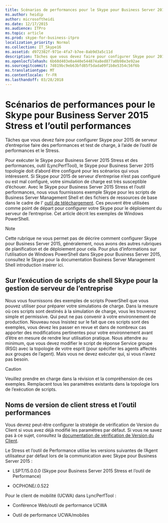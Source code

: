 ```yaml
---
title: Scénarios de performances pour le Skype pour Business Server 2015 Stress et l’outil performances
ms.author: heidip
author: microsoftheidi
ms.date: 12/17/2015
ms.audience: ITPro
ms.topic: article
ms.prod: skype-for-business-itpro
localization_priority: Normal
ms.collection: IT_Skype16
ms.assetid: d972382f-971e-4fa7-b7ee-8ab9d3a5c11d
description: Tâches que vous devez faire pour configurer Skype pour 2015 de serveur d’entreprise faire des performances et test de charge, à l’aide de l’outil de performances et le Stress.
ms.openlocfilehash: 6b60d403e0a440e544874a8ed877a0b98e3e92ae
ms.sourcegitcommit: 7d819bc9eb63bfd85f5dada09f1b8e5354c56f6b
ms.translationtype: MT
ms.contentlocale: fr-FR
ms.lasthandoff: 03/28/2018
---
```

# <a name="performance-scenarios-for-the-skype-for-business-server-2015-stress-and-performance-tool"></a>Scénarios de performances pour le Skype pour Business Server 2015 Stress et l’outil performances
 
Tâches que vous devez faire pour configurer Skype pour 2015 de serveur d’entreprise faire des performances et test de charge, à l’aide de l’outil de performances et le Stress.
  
Pour exécuter le Skype pour Business Server 2015 Stress et des performances, outil (LyncPerfTool), le Skype pour Business Server 2015 topologie doit d’abord être configuré pour les scénarios qui vous intéressent. Si Skype pour 2015 de serveur d’entreprise n’est pas configuré ou est mal configuré, votre simulation de charge est très susceptible d’échouer. Avec le Skype pour Business Server 2015 Stress et l’outil performances, nous vous fournissons exemple Skype pour les scripts de Business Server Management Shell et des fichiers de ressources de base dans le cadre de l' [outil de téléchargement](https://www.microsoft.com/download/details.aspx?id=50367). Ces peuvent être utilisées comme point de départ pour configurer votre Skype pour le déploiement du serveur de l’entreprise. Cet article décrit les exemples de Windows PowerShell.
  
> [!NOTE]
> Cette rubrique ne vous permet pas de décrire comment configurer Skype pour Business Server 2015, généralement, nous avons des autres rubriques de planification et de déploiement pour cela. Pour plus d’informations sur l’utilisation de Windows PowerShell dans Skype pour Business Server 2015, consultez le Skype pour la documentation Business Server Management Shell introduction insérer ici. 
  
## <a name="about-running-skype-for-business-server-management-shell-scripts"></a>Sur l’exécution de scripts de shell Skype pour la gestion de serveur de l’entreprise

Nous vous fournissons des exemples de scripts PowerShell que vous pouvez utiliser pour préparer votre simulations de charge. Dans la mesure où ces scripts sont destinés à la simulation de charge, vous les trouverez simple et permissive. Qui peut ne pas convenir à votre environnement de production. Nouveau nous Insistez sur le fait que ces scripts sont des exemples, vous devez les passer en revue et dans de nombreux cas apporter des modifications pertinentes pour votre environnement avant d’être en mesure de rendre leur utilisation pratique. Nous attendre au minimum, que vous devez modifier le script de réponse Service groupe (RSG) avec la topologie de votre esprit (pour spécifier les agents affectés aux groupes de l’agent). Mais vous ne devez exécuter qui, si vous n’avez pas besoin.
  
> [!CAUTION]
> Veuillez prendre en charge dans la révision et la compréhension de ces exemples. Remplacent tous les paramètres existants dans la topologie lors de l’exécution de scripts. 
  
## <a name="stress-and-performance-tool-client-version-names"></a>Noms de version de client stress et l’outil performances

Vous devrez peut-être configurer la stratégie de vérification de Version du Client si vous avez déjà modifié les paramètres par défaut. Si vous ne savez pas à ce sujet, consultez la [documentation de vérification de Version du Client](https://msdn.microsoft.com/en-us/vsto/jj923060).
  
Le Stress et l’outil de Performance utilise les versions suivantes de l’Agent utilisateur par défaut lors de la communication avec Skype pour Business Server 2015 :
  
- LSPT/15.0.0.0 (Skype pour Business Server 2015 Stress et l’outil de Performance)
    
- OCPHONE/.0.522
    
Pour le client de mobilité (UCWA) dans LyncPerfTool :
  
- Conférence Web/outil de performance UCWA
    
- Outil de performance UCWA/mobiles
    

